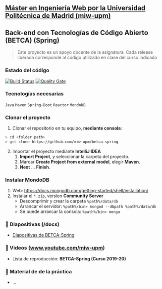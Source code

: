 ## [Máster en Ingeniería Web por la Universidad Politécnica de Madrid (miw-upm)](http://miw.etsisi.upm.es)
## Back-end con Tecnologías de Código Abierto (BETCA) (Spring)
> Este proyecto es un apoyo docente de la asignatura. Cada release liberada corresponde al código utilizado en clase del curso indicado

### Estado del código
[![Build Status](https://travis-ci.org/miw-upm/betca-spring.svg?branch=develop)](https://travis-ci.org/miw-upm/betca-spring)
[![Quality Gate](https://sonarcloud.io/api/project_badges/measure?project=es.upm.miw%3Abetca-spring&metric=alert_status)](https://sonarcloud.io/dashboard?id=es.upm.miw%3Abetca-spring)

### Tecnologías necesarias
`Java` `Maven` `Spring-Boot` `Reactor` `MondoDB`

### Clonar el proyecto
1. Clonar el repositorio en tu equipo, **mediante consola**:
```sh
> cd <folder path>
> git clone https://github.com/miw-upm/betca-spring
```
2. Importar el proyecto mediante **IntelliJ IDEA**
   1. **Import Project**, y seleccionar la carpeta del proyecto.
   1. Marcar **Create Project from external model**, elegir **Maven**.
   1. **Next** … **Finish**.
   
### Instalar MondoDB
1. Web: https://docs.mongodb.com/getting-started/shell/installation/
1. Instalar el `*.zip`, version __Community Server__   
   * Descomprimir y crear la carpeta `%path%/data/db`
   * Arrancar el servidor: `%path%/bin> mongod --dbpath %path%/data/db`
   * Se puede arrancar la consola: `%path%/bin> mongo`

### :book: Diapositivas (/docs)
* [Diapositivas de BETCA-Spring](docs/miw-betca-diapositivas-spring.pdf)   

### :movie_camera: Videos (www.youtube.com/miw-upm)
* Lista de reproducción: **BETCA-Spring (Curso 2019-20)**

### :dvd: Material de de la práctica
* ...
